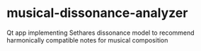 # musical-dissonance-analyzer
Qt app implementing Sethares dissonance model to recommend harmonically compatible notes for musical composition
